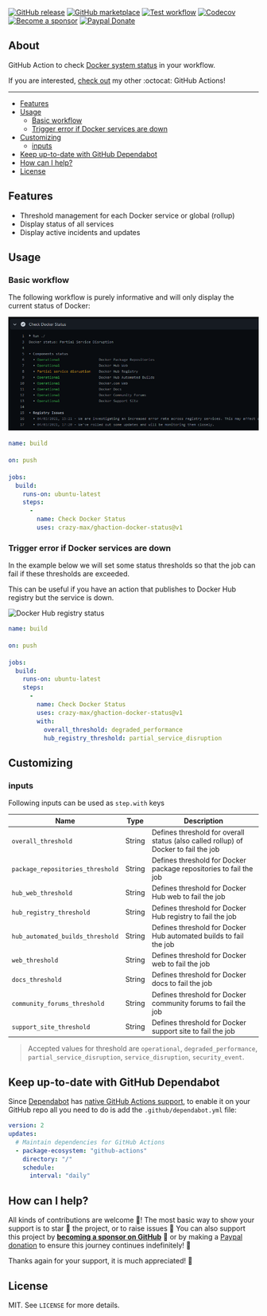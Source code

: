 [![GitHub release](https://img.shields.io/github/release/crazy-max/ghaction-docker-status.svg?style=flat-square)](https://github.com/crazy-max/ghaction-docker-status/releases/latest)
[![GitHub marketplace](https://img.shields.io/badge/marketplace-github--status-blue?logo=github&style=flat-square)](https://github.com/marketplace/actions/docker-status)
[![Test workflow](https://img.shields.io/github/workflow/status/crazy-max/ghaction-docker-status/test?label=test&logo=github&style=flat-square)](https://github.com/crazy-max/ghaction-docker-status/actions?workflow=test)
[![Codecov](https://img.shields.io/codecov/c/github/crazy-max/ghaction-docker-status?logo=codecov&style=flat-square)](https://codecov.io/gh/crazy-max/ghaction-docker-status)
[![Become a sponsor](https://img.shields.io/badge/sponsor-crazy--max-181717.svg?logo=github&style=flat-square)](https://github.com/sponsors/crazy-max)
[![Paypal Donate](https://img.shields.io/badge/donate-paypal-00457c.svg?logo=paypal&style=flat-square)](https://www.paypal.me/crazyws)

## About

GitHub Action to check [Docker system status](https://status.docker.com/) in your workflow.

If you are interested, [check out](https://git.io/Je09Y) my other :octocat: GitHub Actions!

___

* [Features](#features)
* [Usage](#usage)
  * [Basic workflow](#basic-workflow)
  * [Trigger error if Docker services are down](#trigger-error-if-docker-services-are-down)
* [Customizing](#customizing)
  * [inputs](#inputs)
* [Keep up-to-date with GitHub Dependabot](#keep-up-to-date-with-github-dependabot)
* [How can I help?](#how-can-i-help)
* [License](#license)

## Features

* Threshold management for each Docker service or global (rollup)
* Display status of all services
* Display active incidents and updates

## Usage

### Basic workflow

The following workflow is purely informative and will only display the current status of Docker:

![Docker system status](.github/docker-status.png)

```yaml
name: build

on: push

jobs:
  build:
    runs-on: ubuntu-latest
    steps:
      -
        name: Check Docker Status
        uses: crazy-max/ghaction-docker-status@v1
```

### Trigger error if Docker services are down

In the example below we will set some status thresholds so that the job can fail if these thresholds are exceeded.

This can be useful if you have an action that publishes to Docker Hub registry but the service is down.

![Docker Hub registry status](.github/docker-status2.png)

```yaml
name: build

on: push

jobs:
  build:
    runs-on: ubuntu-latest
    steps:
      -
        name: Check Docker Status
        uses: crazy-max/ghaction-docker-status@v1
        with:
          overall_threshold: degraded_performance
          hub_registry_threshold: partial_service_disruption
```

## Customizing

### inputs

Following inputs can be used as `step.with` keys

| Name                               | Type    | Description                                                                           |
|------------------------------------|---------|---------------------------------------------------------------------------------------|
| `overall_threshold`                | String  | Defines threshold for overall status (also called rollup) of Docker to fail the job   |
| `package_repositories_threshold`   | String  | Defines threshold for Docker package repositories to fail the job                     |
| `hub_web_threshold`                | String  | Defines threshold for Docker Hub web to fail the job                                  |
| `hub_registry_threshold`           | String  | Defines threshold for Docker Hub registry to fail the job                             |
| `hub_automated_builds_threshold`   | String  | Defines threshold for Docker Hub automated builds to fail the job                     |
| `web_threshold`                    | String  | Defines threshold for Docker web to fail the job                                      |
| `docs_threshold`                   | String  | Defines threshold for Docker docs to fail the job                                     |
| `community_forums_threshold`       | String  | Defines threshold for Docker community forums to fail the job                         |
| `support_site_threshold`           | String  | Defines threshold for Docker support site to fail the job                             |

> Accepted values for threshold are `operational`, `degraded_performance`, `partial_service_disruption`,
> `service_disruption`, `security_event`.

## Keep up-to-date with GitHub Dependabot

Since [Dependabot](https://docs.github.com/en/github/administering-a-repository/keeping-your-actions-up-to-date-with-github-dependabot)
has [native GitHub Actions support](https://docs.github.com/en/github/administering-a-repository/configuration-options-for-dependency-updates#package-ecosystem),
to enable it on your GitHub repo all you need to do is add the `.github/dependabot.yml` file:

```yaml
version: 2
updates:
  # Maintain dependencies for GitHub Actions
  - package-ecosystem: "github-actions"
    directory: "/"
    schedule:
      interval: "daily"
```

## How can I help?

All kinds of contributions are welcome :raised_hands:! The most basic way to show your support is to star :star2: the
project, or to raise issues :speech_balloon: You can also support this project by
[**becoming a sponsor on GitHub**](https://github.com/sponsors/crazy-max) :clap: or by making a
[Paypal donation](https://www.paypal.me/crazyws) to ensure this journey continues indefinitely! :rocket:

Thanks again for your support, it is much appreciated! :pray:

## License

MIT. See `LICENSE` for more details.

